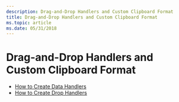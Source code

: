 ```yaml
---
description: Drag-and-Drop Handlers and Custom Clipboard Format
title: Drag-and-Drop Handlers and Custom Clipboard Format
ms.topic: article
ms.date: 05/31/2018
---
```


# Drag-and-Drop Handlers and Custom Clipboard Format

- [How to Create Data Handlers](how-to-create-data-handlers.md)
- [How to Create Drop Handlers](how-to-create-drop-handlers.md)

 

 



